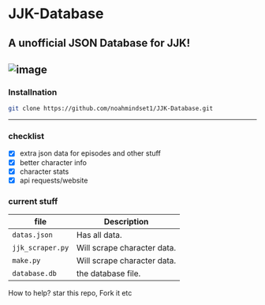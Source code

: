 # JJK-Database
A unofficial JSON Database for JJK!
---
![image](https://github.com/noahmindset1/JJK-Database/assets/157752909/9c23ae88-f881-472c-9d18-61016c082a48)
---
### Installnation
```bash
git clone https://github.com/noahmindset1/JJK-Database.git
```
---

### checklist
- [x] extra json data for episodes and other stuff
- [x] better character info
- [x] character stats
- [x] api requests/website

### current stuff

| file                    | Description                                                      |
|-------------------------|------------------------------------------------------------------|
| `datas.json`            | Has all data.                                                    |
| `jjk_scraper.py`        | Will scrape character data.                                      |
| `make.py`               | Will scrape character data.                                      |
| `database.db`           | the database file.                                               |

How to help?
star this repo, Fork it etc
